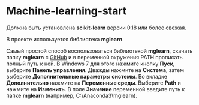 # Machine-learning-start

Должна быть установлена **scikit-learn** версии 0.18 или более свежая.

В проекте используется библиотека **mglearn**.
 
Самый простой способ воспользоваться библиотекой **mglearn**, скачать папку **mglearn** с [GitHub](https://github.com/amueller/introduction_to_ml_with_python) и в переменной окружения PATH прописать полный путь к ней. В Windows 7 для этого нажмите кнопку **Пуск**, выберите  **Панель управления**. Дважды нажмите на **Система**, затем выберите **Дополнительные параметры системы**. Во вкладке **Дополнительно** нажмите на **Переменные среды**. Выберите **Path** и нажмите на **Изменить**. В поле **Значение** переменной введите путь к папке **mglearn** (например, C:\Anaconda3\mglearn).
